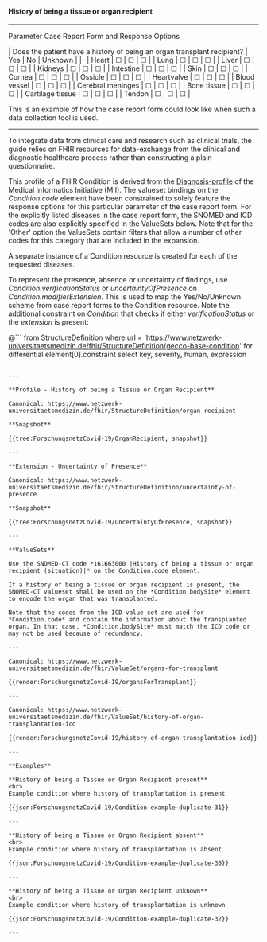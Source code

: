 #### History of being a tissue or organ recipient

---

Parameter Case Report Form and Response Options 

| Does the patient have a history of being an organ transplant recipient? | Yes | No | Unknown |
|-
| Heart | &#9744; | &#9744; | &#9744; | 
| Lung | &#9744; | &#9744; | &#9744; | 
| Liver | &#9744; | &#9744; | &#9744; | 
| Kidneys | &#9744; | &#9744; | &#9744; | 
| Intestine | &#9744; | &#9744; | &#9744; | 
| Skin | &#9744; | &#9744; | &#9744; | 
| Cornea | &#9744; | &#9744; | &#9744; | 
| Ossicle | &#9744; | &#9744; | &#9744; | 
| Heartvalve | &#9744; | &#9744; | &#9744; | 
| Blood vessel | &#9744; | &#9744; | &#9744; | 
| Cerebral meninges | &#9744; | &#9744; | &#9744; | 
| Bone tissue | &#9744; | &#9744; | &#9744; | 
| Cartilage tissue | &#9744; | &#9744; | &#9744; | 
| Tendon | &#9744; | &#9744; | &#9744; |  

This is an example of how the case report form could look like when such a data collection tool is used.

---

To integrate data from clinical care and research such as clinical trials, the guide relies on FHIR resources for data-exchange from the clinical and diagnostic healthcare process rather than constructing a plain questionnaire.

This profile of a FHIR Condition is derived from the [Diagnosis-profile](https://simplifier.net/medizininformatikinitiative-moduldiagnosen/diagnose) of the Medical Informatics Initiative (MII). The valueset bindings on the *Condition.code* element have been constrained to solely feature the response options for this particular parameter of the case report form. For the explicitly listed diseases in the case report form, the SNOMED and ICD codes are also explicitly specified in the ValueSets below. Note that for the 'Other' option the ValueSets contain filters that allow a number of other codes for this category that are included in the expansion.

A separate instance of a Condition resource is created for each of the requested diseases.

To represent the presence, absence or uncertainty of findings, use *Condition.verificationStatus* or *uncertaintyOfPresence* on *Condition.modifierExtension*. This is used to map the Yes/No/Unknown scheme from case report forms to the Condition resource. Note the additional constraint on *Condition* that checks if either *verificationStatus* or the *extension* is present:
<br> 

@```
from StructureDefinition 
where url = 'https://www.netzwerk-universitaetsmedizin.de/fhir/StructureDefinition/gecco-base-condition'
for differential.element[0].constraint select
    key,
    severity,
    human,
    expression
```

---

**Profile - History of being a Tissue or Organ Recipient**

Canonical: https://www.netzwerk-universitaetsmedizin.de/fhir/StructureDefinition/organ-recipient

**Snapshot**

{{tree:ForschungsnetzCovid-19/OrganRecipient, snapshot}}

---

**Extension - Uncertainty of Presence**

Canonical: https://www.netzwerk-universitaetsmedizin.de/fhir/StructureDefinition/uncertainty-of-presence

**Snapshot**

{{tree:ForschungsnetzCovid-19/UncertaintyOfPresence, snapshot}}

---

**ValueSets**

Use the SNOMED-CT code *161663000 |History of being a tissue or organ recipient (situation)|* on the Condition.code element.

If a history of being a tissue or organ recipient is present, the SNOMED-CT valueset shall be used on the *Condition.bodySite* element to encode the organ that was transplanted.

Note that the codes from the ICD value set are used for *Condition.code* and contain the information about the transplanted organ. In that case, *Condition.bodySite* must match the ICD code or may not be used because of redundancy.

---

Canonical: https://www.netzwerk-universitaetsmedizin.de/fhir/ValueSet/organs-for-transplant

{{render:ForschungsnetzCovid-19/organsForTransplant}}

---

Canonical: https://www.netzwerk-universitaetsmedizin.de/fhir/ValueSet/history-of-organ-transplantation-icd

{{render:ForschungsnetzCovid-19/history-of-organ-transplantation-icd}}

---

**Examples**

**History of being a Tissue or Organ Recipient present**
<br>
Example condition where history of transplantation is present 

{{json:ForschungsnetzCovid-19/Condition-example-duplicate-31}} 

---

**History of being a Tissue or Organ Recipient absent**
<br>
Example condition where history of transplantation is absent 

{{json:ForschungsnetzCovid-19/Condition-example-duplicate-30}} 

---

**History of being a Tissue or Organ Recipient unknown**
<br>
Example condition where history of transplantation is unknown 

{{json:ForschungsnetzCovid-19/Condition-example-duplicate-32}} 

---